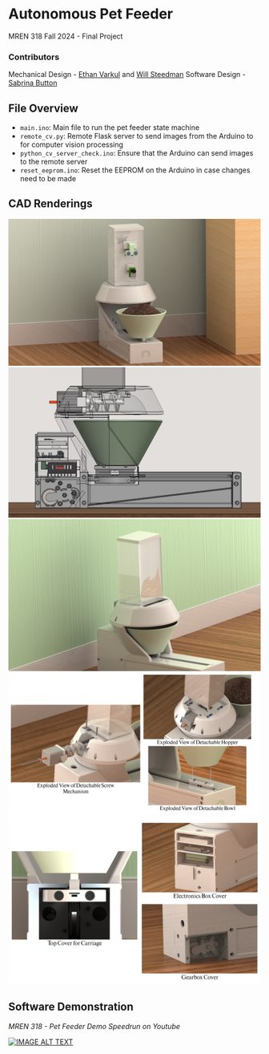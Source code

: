 # Autonomous Pet Feeder
MREN 318 Fall 2024 - Final Project

### Contributors
Mechanical Design - [Ethan Varkul](https://www.linkedin.com/in/ethanvarkul) and [Will Steedman](https://www.linkedin.com/in/will-steedman)
Software Design - [Sabrina Button](https://sabrinabutton.ca)

## File Overview
- `main.ino`: Main file to run the pet feeder state machine
- `remote_cv.py`: Remote Flask server to send images from the Arduino to for computer vision processing
- `python_cv_server_check.ino`: Ensure that the Arduino can send images to the remote server
- `reset_eeprom.ino`: Reset the EEPROM on the Arduino in case changes need to be made

## CAD Renderings
![Complete Render](cad_renderings/complete_render.JPG)
![Mechanisms Cross Section](cad_renderings/mechanism_cross_section.jpg)
![Secured Bowl](cad_renderings/secured_bowl.JPG)
![Deconstructed](cad_renderings/deconstruction.jpg)
![Safety Covers](cad_renderings/safety_covers.jpg)

## Software Demonstration
*MREN 318 - Pet Feeder Demo Speedrun on Youtube*

[![IMAGE ALT TEXT](http://img.youtube.com/vi/ULbh-ibkO7Q/0.jpg)](http://www.youtube.com/watch?v=ULbh-ibkO7Q "MREN 318 - Pet Feeder Demo Speedrun")
